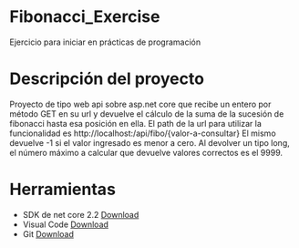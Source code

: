 # Fibonacci_Exercise
Ejercicio para iniciar en prácticas de programación

# Descripción del proyecto
Proyecto de tipo web api sobre asp.net core que recibe un entero por método GET en su url y devuelve el cálculo de la suma de la sucesión de fibonacci hasta esa posición en ella.
El path de la url para utilizar la funcionalidad es http://localhost:<puerto>/api/fibo/{valor-a-consultar}
El mismo devuelve -1 si el valor ingresado es menor a cero.
Al devolver un tipo long, el número máximo a calcular que devuelve valores correctos es el 9999.

# Herramientas
- SDK de net core 2.2 [Download](https://dotnet.microsoft.com/download/dotnet-core/2.2)
- Visual Code [Download](https://code.visualstudio.com/)
- Git [Download](https://git-scm.com/downloads)


```
